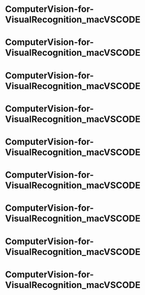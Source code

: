 # ComputerVision-for-VisualRecognition_macVSCODE
# ComputerVision-for-VisualRecognition_macVSCODE
# ComputerVision-for-VisualRecognition_macVSCODE
# ComputerVision-for-VisualRecognition_macVSCODE
# ComputerVision-for-VisualRecognition_macVSCODE
# ComputerVision-for-VisualRecognition_macVSCODE
# ComputerVision-for-VisualRecognition_macVSCODE
# ComputerVision-for-VisualRecognition_macVSCODE
# ComputerVision-for-VisualRecognition_macVSCODE
